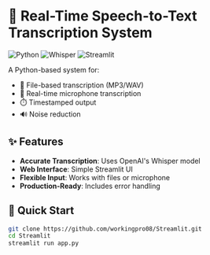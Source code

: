 # 🎤 Real-Time Speech-to-Text Transcription System

![Python](https://img.shields.io/badge/Python-3.9%2B-blue)
![Whisper](https://img.shields.io/badge/Whisper-OpenAI-green)
![Streamlit](https://img.shields.io/badge/Interface-Streamlit-red)

A Python-based system for:
- 🎵 File-based transcription (MP3/WAV)
- 🎤 Real-time microphone transcription
- ⏱️ Timestamped output
- 🔊 Noise reduction

## ✨ Features
- **Accurate Transcription**: Uses OpenAI's Whisper model
- **Web Interface**: Simple Streamlit UI
- **Flexible Input**: Works with files or microphone
- **Production-Ready**: Includes error handling

## 🚀 Quick Start
```bash
git clone https://github.com/workingpro08/Streamlit.git
cd Streamlit
streamlit run app.py